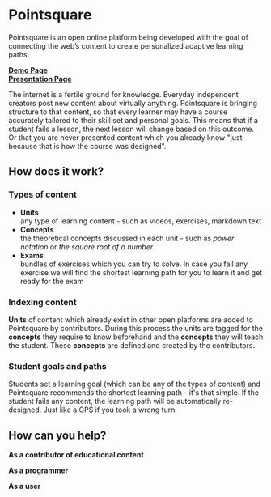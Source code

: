 # Pointsquare #

Pointsquare is an open online platform being developed with the goal of connecting the web’s content to create personalized adaptive learning paths. 

**[Demo Page](https://pointsquare.herokuapp.com/)**  
**[Presentation Page](http://pointsquare.org/)**  

The internet is a fertile ground for knowledge. Everyday independent creators post new content about virtually anything. Pointsquare is bringing structure to that content, so that every learner may have a course accurately tailored to their skill set and personal goals. This means that if a student fails a lesson, the next lesson will change based on this outcome. Or that you are never presented content which you already know "just because that is how the course was designed".


## How does it work? ##
### Types of content ###  
- **Units**   
any type of learning content - such as videos, exercises, markdown text
- **Concepts**  
the theoretical concepts discussed in each unit - such as *power notation* or *the square root of a number* 
- **Exams**  
bundles of exercises which you can try to solve. In case you fail any exercise we will find the shortest learning path for you to learn it and get ready for the exam

### Indexing content ###  
**Units** of content which already exist in other open platforms are added to Pointsquare by contributors. During this process the units are tagged for the **concepts** they require to know beforehand and the **concepts** they will teach the student. These **concepts** are defined and created by the contributors.

### Student goals and paths ###
Students set a learning goal (which can be any of the types of content) and Pointsquare recommends the shortest learning path - it's that simple. If the student fails any content, the learning path will be automatically re-designed. Just like a GPS if you took a wrong turn.

## How can you help? ##
**As a contributor of educational content**

**As a programmer**

**As a user**
